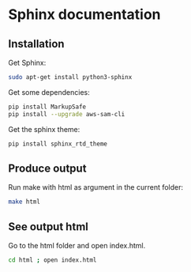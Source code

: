 # Sphinx documentation

## Installation

Get Sphinx:
```bash
sudo apt-get install python3-sphinx
```

Get some dependencies:
```bash
pip install MarkupSafe
pip install --upgrade aws-sam-cli
```

Get the sphinx theme: 
```bash
pip install sphinx_rtd_theme
```

## Produce output

Run make with html as argument in the current folder:
```bash
make html
```

## See output html

Go to the html folder and open index.html.
```bash
cd html ; open index.html
```


